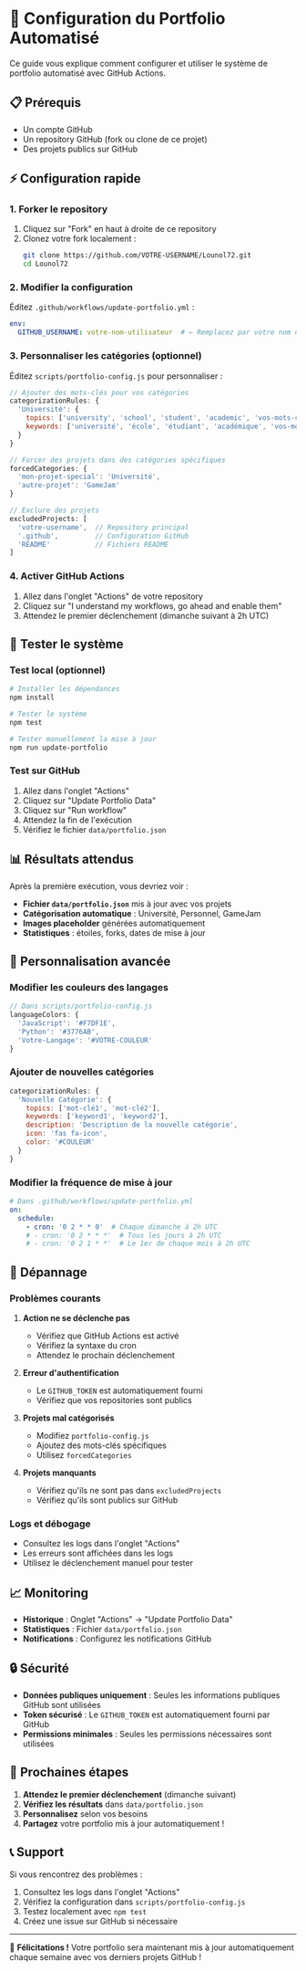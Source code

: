 # 🚀 Configuration du Portfolio Automatisé

Ce guide vous explique comment configurer et utiliser le système de portfolio automatisé avec GitHub Actions.

## 📋 Prérequis

- Un compte GitHub
- Un repository GitHub (fork ou clone de ce projet)
- Des projets publics sur GitHub

## ⚡ Configuration rapide

### 1. Forker le repository

1. Cliquez sur "Fork" en haut à droite de ce repository
2. Clonez votre fork localement :
   ```bash
   git clone https://github.com/VOTRE-USERNAME/Lounol72.git
   cd Lounol72
   ```

### 2. Modifier la configuration

Éditez `.github/workflows/update-portfolio.yml` :

```yaml
env:
  GITHUB_USERNAME: votre-nom-utilisateur  # ← Remplacez par votre nom d'utilisateur GitHub
```

### 3. Personnaliser les catégories (optionnel)

Éditez `scripts/portfolio-config.js` pour personnaliser :

```javascript
// Ajouter des mots-clés pour vos catégories
categorizationRules: {
  'Université': {
    topics: ['university', 'school', 'student', 'academic', 'vos-mots-cles'],
    keywords: ['université', 'école', 'étudiant', 'académique', 'vos-mots-cles']
  }
}

// Forcer des projets dans des catégories spécifiques
forcedCategories: {
  'mon-projet-special': 'Université',
  'autre-projet': 'GameJam'
}

// Exclure des projets
excludedProjects: [
  'votre-username',  // Repository principal
  '.github',         // Configuration GitHub
  'README'           // Fichiers README
]
```

### 4. Activer GitHub Actions

1. Allez dans l'onglet "Actions" de votre repository
2. Cliquez sur "I understand my workflows, go ahead and enable them"
3. Attendez le premier déclenchement (dimanche suivant à 2h UTC)

## 🧪 Tester le système

### Test local (optionnel)

```bash
# Installer les dépendances
npm install

# Tester le système
npm test

# Tester manuellement la mise à jour
npm run update-portfolio
```

### Test sur GitHub

1. Allez dans l'onglet "Actions"
2. Cliquez sur "Update Portfolio Data"
3. Cliquez sur "Run workflow"
4. Attendez la fin de l'exécution
5. Vérifiez le fichier `data/portfolio.json`

## 📊 Résultats attendus

Après la première exécution, vous devriez voir :

- **Fichier `data/portfolio.json`** mis à jour avec vos projets
- **Catégorisation automatique** : Université, Personnel, GameJam
- **Images placeholder** générées automatiquement
- **Statistiques** : étoiles, forks, dates de mise à jour

## 🔧 Personnalisation avancée

### Modifier les couleurs des langages

```javascript
// Dans scripts/portfolio-config.js
languageColors: {
  'JavaScript': '#F7DF1E',
  'Python': '#3776AB',
  'Votre-Langage': '#VOTRE-COULEUR'
}
```

### Ajouter de nouvelles catégories

```javascript
categorizationRules: {
  'Nouvelle Catégorie': {
    topics: ['mot-clé1', 'mot-clé2'],
    keywords: ['keyword1', 'keyword2'],
    description: 'Description de la nouvelle catégorie',
    icon: 'fas fa-icon',
    color: '#COULEUR'
  }
}
```

### Modifier la fréquence de mise à jour

```yaml
# Dans .github/workflows/update-portfolio.yml
on:
  schedule:
    - cron: '0 2 * * 0'  # Chaque dimanche à 2h UTC
    # - cron: '0 2 * * *'  # Tous les jours à 2h UTC
    # - cron: '0 2 1 * *'  # Le 1er de chaque mois à 2h UTC
```

## 🚨 Dépannage

### Problèmes courants

1. **Action ne se déclenche pas**
   - Vérifiez que GitHub Actions est activé
   - Vérifiez la syntaxe du cron
   - Attendez le prochain déclenchement

2. **Erreur d'authentification**
   - Le `GITHUB_TOKEN` est automatiquement fourni
   - Vérifiez que vos repositories sont publics

3. **Projets mal catégorisés**
   - Modifiez `portfolio-config.js`
   - Ajoutez des mots-clés spécifiques
   - Utilisez `forcedCategories`

4. **Projets manquants**
   - Vérifiez qu'ils ne sont pas dans `excludedProjects`
   - Vérifiez qu'ils sont publics sur GitHub

### Logs et débogage

- Consultez les logs dans l'onglet "Actions"
- Les erreurs sont affichées dans les logs
- Utilisez le déclenchement manuel pour tester

## 📈 Monitoring

- **Historique** : Onglet "Actions" → "Update Portfolio Data"
- **Statistiques** : Fichier `data/portfolio.json`
- **Notifications** : Configurez les notifications GitHub

## 🔒 Sécurité

- **Données publiques uniquement** : Seules les informations publiques GitHub sont utilisées
- **Token sécurisé** : Le `GITHUB_TOKEN` est automatiquement fourni par GitHub
- **Permissions minimales** : Seules les permissions nécessaires sont utilisées

## 🎯 Prochaines étapes

1. **Attendez le premier déclenchement** (dimanche suivant)
2. **Vérifiez les résultats** dans `data/portfolio.json`
3. **Personnalisez** selon vos besoins
4. **Partagez** votre portfolio mis à jour automatiquement !

## 📞 Support

Si vous rencontrez des problèmes :

1. Consultez les logs dans l'onglet "Actions"
2. Vérifiez la configuration dans `scripts/portfolio-config.js`
3. Testez localement avec `npm test`
4. Créez une issue sur GitHub si nécessaire

---

🎉 **Félicitations !** Votre portfolio sera maintenant mis à jour automatiquement chaque semaine avec vos derniers projets GitHub !

